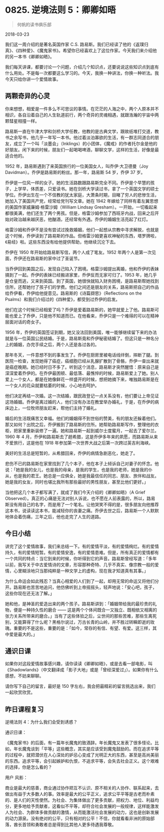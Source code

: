 # 0825. 逆境法则 5：卿卿如晤

> 何帆的读书俱乐部

2018-03-23

我们这一周介绍的是著名英国作家 C.S. 路易斯。我们已经读了他的《返璞归真》、《四种爱》、《魔鬼家书》。希望你已经喜欢上了这位作家。今天我们来介绍他的另一本书《卿卿如晤》。

我们每天讲课，都要讨论一个问题，介绍几个知识点，还要说说这些知识点到底有什么用处。不是每一次都要这么学习的。今天，我换一种讲法，你换一种听法。我今天只给你讲一个爱情故事。

## 两颗奇异的心灵

你来想想，相爱是一件多么不可思议的事情。在茫茫的人海之中，两个人原本并不相识，各自沿着自己的人生轨道前行，两个奇异的灵魂相遇，就跟浩瀚的宇宙中两颗彗星相撞一样。

路易斯一直在牛津大学和剑桥大学任教，他教的是古典文学，跟故纸堆打交道，教书之余写书，他几乎一年写一本书。他过着淡泊寡欲的生活，有一群志同道合的朋友，成立了一个叫「淡墨会」（Inklings）的小团体，《魔戒》的作者托尔金是他的好朋友。闲下来的时候，朋友们一起喝喝啤酒，聊聊文学，这样的生活，好像是最适合他的。

1952 年，路易斯遇到了来英国旅行的一位美国女人，叫乔伊·大卫德曼（Joy Davidman）。乔伊是路易斯的粉丝。那一年，路易斯 54 岁，乔伊 37 岁。

乔伊是一位风一样的女子。她的生活路数跟路易斯完全不同。乔伊是个早慧的孩子，上学早，体质差，只爱读书。她在剑桥大学读过书，拿了一个英国文学的硕士学位。乔伊出生在一个不信教的犹太家庭，大萧条时期，目睹了穷人的悲惨生活，她加入了美国共产党，经常给党刊写文章。她在 1942 年嫁给了同样有着左翼思想的美国作家威廉姆·格雷沙姆（William Lindsay Gresham）。一开始，一切看起来都很美满，他们还生了两个男孩。但是，格雷沙姆参加了西班牙内战，回来之后开始对政治越来越厌恶，他酗酒，还经常有外遇。乔伊的婚姻生活亮起了红灯。

格雷沙姆和乔伊不是没有尝试过挽救婚姻，他们一起想从宗教中寻求解脱，也就是这个时候，乔伊读到了路易斯的作品。但格雷沙姆更喜欢神秘的东西，塔罗牌啦，《易经》啦。这些东西没有给他提供帮助，他继续沉沦下去。

乔伊在 1950 年开始给路易斯写信，两个人成了笔友。1952 年两个人是第一次见面，乔伊还在路易斯的家中过了圣诞节。

当乔伊回到美国之后，发现自己陷入了困境。格雷沙姆提出离婚，他和乔伊的表妹搞到了一起。乔伊的表妹已经搬进家里，乔伊反而无家可归了。1953 年，她几乎是仓皇而逃，又来到英国。到了英国，她很快就陷入财务困境，是路易斯帮她找到住所，还帮她付了孩子们的学费。他们之间还是朋友的关系，路易斯把自己的作品给乔伊看，乔伊给他提意见。路易斯的《诗篇撷思》（Reflections on the Psalms）和我们介绍过的《四种爱》，都受到过乔伊的启发。

他们在这个时候已经相爱了吗？乔伊是爱着路易斯的，她早就爱上了他。路易斯可能也爱上了乔伊，只是他不知道而已。在他看来，乔伊只是一个难得的可以在精神层面对话的奇女子。

1956 年，乔伊的英国签证到期，她又没法回到美国，唯一能够继续留下来的办法就是与一位英国公民结婚。于是，路易斯竟和乔伊秘密结婚了。但这只是一种名分上的婚姻，办完手续之后，两个人还是各过各的。

那年冬天，一件意想不到的事发生了。乔伊在厨房里被电话线绊倒，摔断了腿。到医院一检查，发现她得了癌症，癌细胞已经从乳腺扩散到了骨骼，乔伊一查出来就是癌症晚期。她已经时日不多了。听到这个消息，路易斯才突然醒悟：原来自己是深深爱着乔伊的。在乔伊最困顿、最低落、最憔悴的时候，路易斯爱上了她。别人爱上一个女人，都是在她像鲜花一样盛开的时候，想把她摘下来，唯独路易斯是在一个女人的花朵就要枯萎的时候，小心地去呵护。

他们决定再结一次婚。这一次结婚，跟民政登记一点关系没有，他们要让上帝见证这场婚姻。乔伊是离过婚的人，他们没有办法在教堂举办婚礼，于是，在乔伊的病床边上，一位牧师朋友赶来，帮他们主持了婚礼。

婚后的生活既痛苦又幸福。他们的婚姻得不到世俗的赞美，有的朋友还躲着他们。那又如何？出院之后，乔伊搬到了路易斯的住所。她帮助路易斯写作，整理他的衣柜，把家里重新装修了一遍。她和路易斯一起到威尔士度蜜月，一起去了爱尔兰。1960 年 4 月，乔伊和路易斯去了趟希腊，这是乔伊多年来的夙愿，而路易斯从来不爱旅行，这是他在 1918 年参加第一次世界大战之后第一次跨过英吉利海峡。

美好的生活总是短暂的，从希腊回来，乔伊的病情急剧恶化，她走了。

悲伤不已的路易斯在家里找到了几个本子，他在本子上倾诉自己对妻子的怀念。他说：「她是我的女儿，也是我的母亲，是我的学生，也是我的老师，她是我的仆从，也是我的君王。她总是一应俱全，她是我最信任的同志、朋友、旅伴和战友。她是我的女友，同时也堪比我所有那些最好的男性朋友，甚至比他们更好。」

当他把这几个本子都写满了，就成了我们今天介绍的《卿卿如晤》（A Grief Observed）。真正的心痛是无法对别人诉说，也不愿在人前表露的，所以，路易斯没有用自己的名字，而是用了一个笔名。让他哭笑不得的是，很多朋友向他推荐这本书，说读读这本书，能减轻你的丧妻之痛。乔伊去世之后，路易斯一个人默默地体会着伤痛，三年之后，他也走完了人生的道路。

## 今日小结

讲完了这个爱情故事，我们来总结一下。有的爱情平淡，有的爱情绚烂。有的爱情持久，有的爱情短暂。有的爱情安逸，有的爱情患难。但是，所有真正的爱情都有一个共同的特点：当它到来的时候，你听得到它的声音。路易斯曾经写道：「多年以前，我写关于中古爱情诗的文章，形容那种奇特、几乎不真实、像宗教一般的爱情，心里糊涂地只当那纯粹是一种文学上的虚构，现在我才知道真有其事。」

为什么命运会如此残忍？当真心相爱的人们到了一起，却用无常的命运又将他们分开。路易斯也苦苦地追问，他仿佛听到上帝摇摇头，轻声地说：「安心吧，孩子，这些你现在还无法了解。」

她和他，是神圣的爱造出来的两个孩子。路易斯讲到：「婚姻带给我的最珍贵的礼物，便是一种持久性的磨合 —— 这是两个个体间既合一又独立、既相依又相离的张力关系所带来的磨合。」当有了这些体验之后，尘世间的那些苦难，那些生离死别，又能算得了什么呢？黑格尔说过，万古长青的山岭，并不胜过转瞬即逝的玫瑰。重要的不是这些，重要的是：「如今，常存的有信、有望、有爱。这三样，其中爱是最大的。」

## 通识日课

如果你对这段爱情故事感兴趣，请你读读《卿卿如晤》，或是去看一部电影，叫《Shadowlands》（中文翻译成「影子大地」或是「曾经深爱过」）。如果你有什么感想，不妨来聊聊。

请你写下自己的留言，最好是 150 字左右，我会把最精彩的留言挑选出来，我们一起欣赏欣赏。

## 昨日课程复习

逆境法则 4：为什么我们会受到诱惑？

通识日课：

《魔鬼家书》的后面，有一篇年长魔鬼的致酒辞。年长魔鬼又发表了很多怪论。比如，年长魔鬼谈到「平等」这些概念，其实是应该受到魔鬼鼓励的。而在追求平等的过程中，就把潜伏在人心深处的妒忌心变成了光明正大的东西，甚至是高尚美丽的东西。追求平等，会引起嫉妒和仇恨，不追求平等，会失去社会正义。这个艰难的选择，你是怎么看的？

用户 风影：

商业是最大的慈善，商业通过协作把互不认识、原不相关的人协作、联系起来，去做出有益于大多数人的事。效率是最大的公平正义，追求公平平等是古老而朴素的、是人们的天性使然。为社会、为集体做出了更多贡献，把权力、地位、利益均分，更多地给予贡献者，这看似不平等，却符合社会发展的一般规律，这样能激发人为社会、为群体多做贡献的激情，从而能激活社会发展的动力，这也是创新发展的动力源泉。没有绝对的公平，只有相对的公平！不信，你就看看非洲的原始部落，酋长首领和勇敢者总是得到比其他人更多待遇我尊敬。

